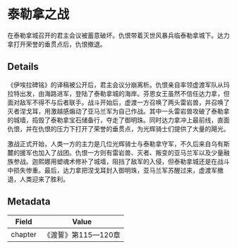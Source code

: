 # 泰勒拿之战
在泰勒拿城召开的君主会议被蓄意破坏。仇恨带着灭世风暴兵临泰勒拿城下。达力拿打开荣誉的垂贯点后，仇恨撤退。

## Details
《伊埃拉碑铭》的译稿被公开后，君主会议分崩离析。仇恨亲自率领虚渡军队从玛拉特出发，由海路进军，登陆了泰勒拿城的海岸。芬恩女王虽然不信任达力拿，但面对敌军不得不与后者联手。战斗开始后，虚渡一方召唤了两头雷岩兽，并召唤了灭者涅戈耳，用激越感煽动了亚马兰军为自己作战。其中一头雷岩兽攻破了泰勒拿的城墙，捣毁了泰勒拿宝石储备行，夺走了御明珠。同时达力拿冲上最前线，直面仇恨，并在仇恨的压力下打开了荣誉的垂贯点，为光辉骑士们提供了大量的飓光。

激战正式开始，人类一方的主力是几位光辉骑士与泰勒拿守军，不久后来自乌有斯麓的援军也加入了战团。仇恨一方则有雷岩兽、灭者、叛变的亚马兰军以及少量融族参战。迦熙娜用塑魂术修补了城墙，阻挡了敌军的入侵，但泰勒拿城还是在战斗中损失惨重。最后，达力拿把涅戈耳封入御明珠，亚马兰军苏醒过来，虚渡军撤退，人类迎来了胜利。

## Metadata
| Field | Value |
| ----- | ----- |
| chapter | 《渡誓》第115—120章 |
